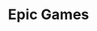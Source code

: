 ---
title: Epic Games
excerpt: >-
  Displays a list of accounts in a specific category according to your
  parameters.
api:
  file: market.json
  operationId: Category.EpicGames
hidden: false
---